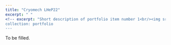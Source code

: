 ```yaml
---
title: "Cryomech LHeP22"
excerpt: " "
<!-- excerpt: "Short description of portfolio item number 1<br/><img src='/images/500x300.png'> -->
collection: portfolio
---
```


To be filled.
